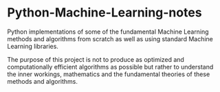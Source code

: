 # Python-Machine-Learning-notes

Python implementations of some of the fundamental Machine Learning methods and algorithms from scratch as well as using standard Machine Learning libraries. <br>

The purpose of this project is not to produce as optimized and computationally efficient algorithms as possible but rather to understand the inner workings, mathematics and the fundamental theories of these methods and algorithms.
